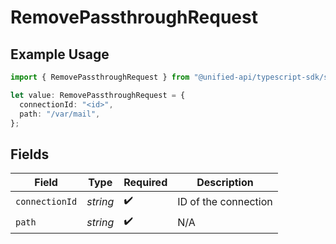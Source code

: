 # RemovePassthroughRequest

## Example Usage

```typescript
import { RemovePassthroughRequest } from "@unified-api/typescript-sdk/sdk/models/operations";

let value: RemovePassthroughRequest = {
  connectionId: "<id>",
  path: "/var/mail",
};
```

## Fields

| Field                | Type                 | Required             | Description          |
| -------------------- | -------------------- | -------------------- | -------------------- |
| `connectionId`       | *string*             | :heavy_check_mark:   | ID of the connection |
| `path`               | *string*             | :heavy_check_mark:   | N/A                  |